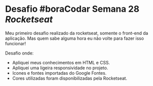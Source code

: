 # Desafio #boraCodar Semana 28 *Rocketseat*

Meu primeiro desafio realizado da rocketseat, somente o front-end da aplicação. Mas quem sabe alguma hora eu não volte para fazer isso funcionar!

Desafio onde:
- Apliquei meus conhecimentos em HTML e CSS.
- Apliquei uma ligeira responsividade no projeto.
- Icones e fontes importadas do Google Fontes.
- Cores utilizadas foram disponibilizadas pela Rocketseat.
